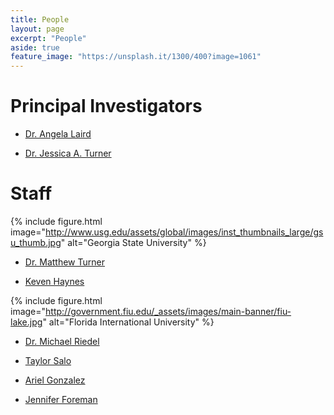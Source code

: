 ```yaml
---
title: People
layout: page
excerpt: "People"
aside: true
feature_image: "https://unsplash.it/1300/400?image=1061"
---
```


# Principal Investigators
* [Dr. Angela Laird](http://neurolab.fiu.edu/team/)

* [Dr. Jessica A. Turner](http://sites.gsu.edu/igil/people/)

# Staff

{% include figure.html image="http://www.usg.edu/assets/global/images/inst_thumbnails_large/gsu_thumb.jpg" alt="Georgia State University" %}
* [Dr. Matthew Turner](http://sites.gsu.edu/igil/people/)

* [Keven Haynes](http://sites.gsu.edu/igil/people/)

{% include figure.html image="http://government.fiu.edu/_assets/images/main-banner/fiu-lake.jpg" alt="Florida International University" %}
* [Dr. Michael Riedel](http://neurolab.fiu.edu/team/)

* [Taylor Salo](http://neurolab.fiu.edu/team/)

* [Ariel Gonzalez](http://neurolab.fiu.edu/team/)

* [Jennifer Foreman](http://neurolab.fiu.edu/team/)
